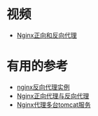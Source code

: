 



# 视频

* [Nginx正向和反向代理](https://www.bilibili.com/video/av68136734?p=3)


# 有用的参考

* [nginx反向代理实例](https://www.cnblogs.com/hanmk/p/9289069.html)
* [Nginx正向代理与反向代理](https://www.jianshu.com/p/ae76c223c6ef)
* [Nginx代理多台tomcat服务](https://www.jianshu.com/p/675317d33eac)
